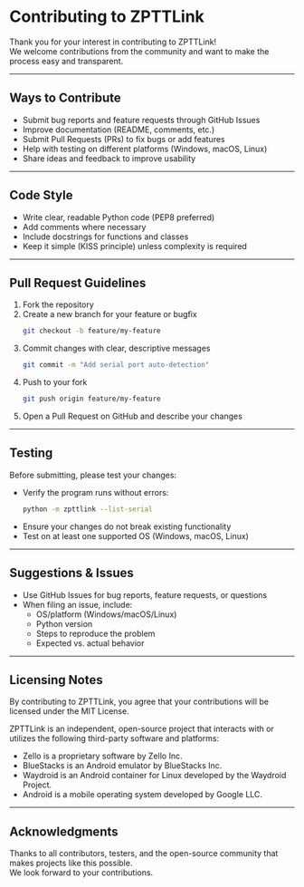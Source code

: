 # Contributing to ZPTTLink

Thank you for your interest in contributing to ZPTTLink!  
We welcome contributions from the community and want to make the process easy and transparent.

---

## Ways to Contribute

- Submit bug reports and feature requests through GitHub Issues
- Improve documentation (README, comments, etc.)
- Submit Pull Requests (PRs) to fix bugs or add features
- Help with testing on different platforms (Windows, macOS, Linux)
- Share ideas and feedback to improve usability

---

## Code Style

- Write clear, readable Python code (PEP8 preferred)
- Add comments where necessary
- Include docstrings for functions and classes
- Keep it simple (KISS principle) unless complexity is required

---

## Pull Request Guidelines

1. Fork the repository  
2. Create a new branch for your feature or bugfix  
   ```bash
   git checkout -b feature/my-feature
   ```
3. Commit changes with clear, descriptive messages  
   ```bash
   git commit -m "Add serial port auto-detection"
   ```
4. Push to your fork  
   ```bash
   git push origin feature/my-feature
   ```
5. Open a Pull Request on GitHub and describe your changes

---

## Testing

Before submitting, please test your changes:

- Verify the program runs without errors:
  ```bash
  python -m zpttlink --list-serial
  ```
- Ensure your changes do not break existing functionality
- Test on at least one supported OS (Windows, macOS, Linux)

---

## Suggestions & Issues

- Use GitHub Issues for bug reports, feature requests, or questions
- When filing an issue, include:
  - OS/platform (Windows/macOS/Linux)
  - Python version
  - Steps to reproduce the problem
  - Expected vs. actual behavior

---

## Licensing Notes

By contributing to ZPTTLink, you agree that your contributions will be licensed under the MIT License.

ZPTTLink is an independent, open-source project that interacts with or utilizes the following third-party software and platforms:

- Zello is a proprietary software by Zello Inc.
- BlueStacks is an Android emulator by BlueStacks Inc.
- Waydroid is an Android container for Linux developed by the Waydroid Project.
- Android is a mobile operating system developed by Google LLC.

---

## Acknowledgments

Thanks to all contributors, testers, and the open-source community that makes projects like this possible.  
We look forward to your contributions.
